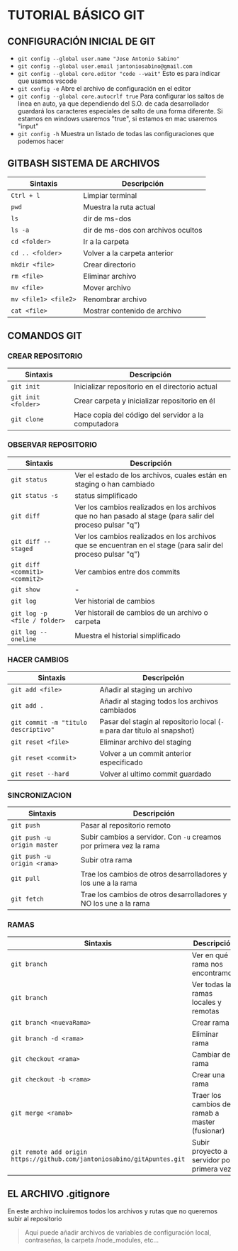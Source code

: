 # TUTORIAL BÁSICO GIT


## CONFIGURACIÓN INICIAL DE GIT

* `git config --global user.name "Jose Antonio Sabino"`
* `git config --global user.email jantoniosabino@gmail.com`
* `git config --global core.editor "code --wait"` Esto es para indicar que usamos vscode
* `git config -e` Abre el archivo de configuración en el editor
* `git config --global core.autocrlf true` Para configurar los saltos de linea en auto, ya que dependiendo del S.O. de cada desarrollador guardará los caracteres especiales de salto de una forma diferente. Si estamos en windows usaremos "true", si estamos en mac usaremos "input"
* `git config -h` Muestra un listado de todas las configuraciones que podemos hacer

## GITBASH SISTEMA DE ARCHIVOS

| Sintaxis    | Descripción |
| ------    | ------            |
| `Ctrl + l` | Limpiar terminal |
| `pwd` | Muestra la ruta actual |
| `ls` | dir de ms-dos |
| `ls -a` | dir de ms-dos con archivos ocultos |
| `cd <folder>` | Ir a la carpeta |
| `cd .. <folder>` | Volver a la carpeta anterior |
| `mkdir <file>` | Crear directorio |
| `rm <file>` | Eliminar archivo |
| `mv <file>` | Mover archivo |
| `mv <file1> <file2>` | Renombrar archivo |
| `cat <file>` | Mostrar contenido de archivo |

## COMANDOS GIT

### CREAR REPOSITORIO

| Sintaxis    | Descripción |
| ------    | ------            |
| `git init`| Inicializar repositorio en el directorio actual |
| `git init <folder>`| Crear carpeta y inicializar repositorio en él |
| `git clone`| Hace copia del código del servidor a la computadora |

### OBSERVAR REPOSITORIO

| Sintaxis    | Descripción |
| ------    | ------            |
| `git status`| Ver el estado de los archivos, cuales están en staging o han cambiado |
| `git status -s`| status simplificado |
| `git diff` | Ver los cambios realizados en los archivos que no han pasado al stage (para salir del proceso pulsar "q") |
| `git diff --staged` |Ver los cambios realizados en los archivos que se encuentran en el stage (para salir del proceso pulsar "q") |
| `git diff <commit1> <commit2>` | Ver cambios entre dos commits |
| `git show`| - |
| `git log` | Ver historial de cambios |
| `git log -p <file / folder>` | Ver historail de cambios de un archivo o carpeta |
| `git log --oneline` | Muestra el historial simplificado  |

### HACER CAMBIOS

| Sintaxis    | Descripción |
|-------- | ---------- |
| `git add <file>`| Añadir al staging un archivo |
| `git add .`| Añadir al staging todos los archivos cambiados |
| `git commit -m "titulo descriptivo"` | Pasar del stagin al repositorio local (`-m` para dar título al snapshot) |
| `git reset <file>`| Eliminar archivo del staging |
| `git reset <commit>`| Volver a un commit anterior especificado |
| `git reset --hard`| Volver al ultimo commit guardado |

### SINCRONIZACION

| Sintaxis    | Descripción |
|-------- | ---------- |
| `git push`| Pasar al repositorio remoto |
| `git push -u origin master` | Subir cambios a servidor. Con `-u` creamos por primera vez la rama |
| `git push -u origin <rama>`| Subir otra rama |
| `git pull`| Trae los cambios de otros desarrolladores y los une a la rama|
| `git fetch`| Trae los cambios de otros desarrolladores y NO los une a la rama|

### RAMAS

| Sintaxis    | Descripción |
| ------    | ------            | 
| `git branch` | Ver en qué rama nos encontramos |
| `git branch` | Ver todas las ramas locales y remotas |
| `git branch <nuevaRama>` | Crear rama |
| `git branch -d <rama>` | Eliminar rama |
| `git checkout <rama>` | Cambiar de rama |
| `git checkout -b <rama>` | Crear una rama |
| `git merge <ramab>` | Traer los cambios de ramab a master (fusionar) |
| `git remote add origin https://github.com/jantoniosabino/gitApuntes.git` | Subir proyecto a servidor por primera vez |

## EL ARCHIVO .gitignore

En este archivo incluiremos todos los archivos y rutas que no queremos subir al repositorio
> Aquí puede añadir archivos de variables de configuración local, contraseñas, la carpeta /node_modules, etc... 
